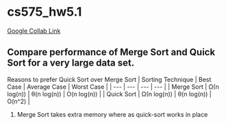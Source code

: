 # cs575_hw5.1
[Google Collab Link](https://colab.research.google.com/drive/1FjZ9ddqvlwcRbEcBUJRbfZaiSpvlu_x4?usp=share_link)
## Compare performance of Merge Sort and Quick Sort for a very large data set.
Reasons to prefer Quick Sort over Merge Sort
| Sorting Technique | Best Case | Average Case | Worst Case |
| --- | --- | --- | --- |
| Merge Sort | Ω(n log(n)) | θ(n log(n))	 | O(n log(n)) |
| Quick Sort | Ω(n log(n)) | θ(n log(n))	 | O(n^2) |

1. Merge Sort takes extra memory where as quick-sort works in place
